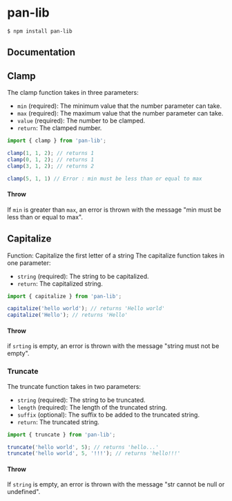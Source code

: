 # pan-lib

```
$ npm install pan-lib
```

## Documentation

## Clamp 
The clamp function takes in three parameters:

- `min` (required): The minimum value that the number parameter can take.
- `max` (required): The maximum value that the number parameter can take.
- `value` (required): The number to be clamped.
- `return`: The clamped number.

```js
import { clamp } from 'pan-lib';

clamp(1, 1, 2); // returns 1
clamp(0, 1, 2); // returns 1
clamp(3, 1, 2); // returns 2

clamp(5, 1, 1) // Error : min must be less than or equal to max
```

#### Throw
If `min` is greater than `max`, an error is thrown with the message "min must be less than or equal to max".

## Capitalize

Function: Capitalize the first letter of a string
The capitalize function takes in one parameter:
- `string` (required): The string to be capitalized.
- `return`: The capitalized string.

```js
import { capitalize } from 'pan-lib';

capitalize('hello world'); // returns 'Hello world'
capitalize('Hello'); // returns 'Hello'
```
#### Throw
if `srting` is empty, an error is thrown with the message "string must not be empty".

### Truncate 
The truncate function takes in two parameters:
- `string` (required): The string to be truncated.
- `length` (required): The length of the truncated string.
- `suffix` (optional): The suffix to be added to the truncated string.
- `return`: The truncated string.

```js
import { truncate } from 'pan-lib';

truncate('hello world', 5); // returns 'hello...'
truncate('hello world', 5, '!!!'); // returns 'hello!!!'
```

#### Throw
If `string` is empty, an error is thrown with the message "str cannot be null or undefined".


